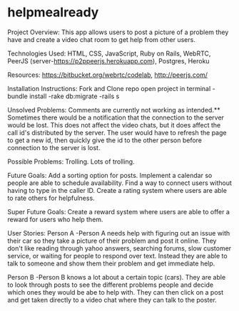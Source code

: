 # helpmealready

Project Overview:
This app allows users to post a picture of a problem they have and create a video chat room to get help from other users.

Technologies Used:
HTML, CSS, JavaScript, Ruby on Rails, WebRTC, PeerJS (server-https://p2ppeerjs.herokuapp.com), Postgres, Heroku

Resources:
https://bitbucket.org/webrtc/codelab, http://peerjs.com/

Installation Instructions: 
Fork and Clone repo
open project in terminal
-bundle install
-rake db:migrate
-rails s

Unsolved Problems:
Comments are currently not working as intended.**
Sometimes there would be a notification that the connection to the server would be lost. This does not affect the video chats, but it does affect the call id's distributed by the server. The user would have to refresh the page to get a new id, then quickly give the id to the other person before connection to the server is lost. 

Possible Problems:
Trolling. Lots of trolling.

Future Goals:
Add a sorting option for posts.
Implement a calendar so people are able to schedule availability.
Find a way to connect users without having to type in the caller ID.
Create a rating system where users are able to rate others for helpfulness.

Super Future Goals:
Create a reward system where users are able to offer a reward for users who help them.


User Stories:
Person A
-Person A needs help with figuring out an issue with their car so they take a picture of their problem and post it online. They don't like reading through yahoo answers, searching forums, slow customer service, or waiting for people to respond over text. Instead they are able to talk to someone and show them their problem and get immediate help.

Person B
-Person B knows a lot about a certain topic (cars). They are able to look through posts to see the different problems people and decide which ones they would be abe to help with. They can then click on a post and get taken directly to a video chat where they can talk to the poster. 